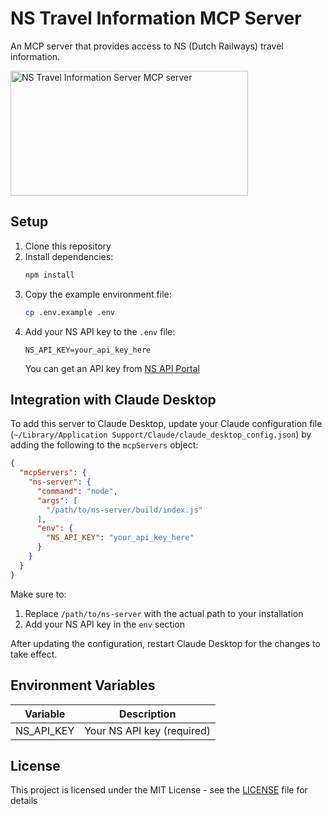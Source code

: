 # NS Travel Information MCP Server

An MCP server that provides access to NS (Dutch Railways) travel information.

<a href="https://glama.ai/mcp/servers/tzd5oz5tov"><img width="380" height="200" src="https://glama.ai/mcp/servers/tzd5oz5tov/badge" alt="NS Travel Information Server MCP server" /></a>

## Setup

1. Clone this repository
2. Install dependencies:
   ```bash
   npm install
   ```
3. Copy the example environment file:
   ```bash
   cp .env.example .env
   ```
4. Add your NS API key to the `.env` file:
   ```
   NS_API_KEY=your_api_key_here
   ```
   You can get an API key from [NS API Portal](https://apiportal.ns.nl/)


## Integration with Claude Desktop

To add this server to Claude Desktop, update your Claude configuration file (`~/Library/Application Support/Claude/claude_desktop_config.json`) by adding the following to the `mcpServers` object:

```json
{
  "mcpServers": {
    "ns-server": {
      "command": "node",
      "args": [
        "/path/to/ns-server/build/index.js"
      ],
      "env": {
        "NS_API_KEY": "your_api_key_here"
      }
    }
  }
}
```

Make sure to:
1. Replace `/path/to/ns-server` with the actual path to your installation
2. Add your NS API key in the `env` section

After updating the configuration, restart Claude Desktop for the changes to take effect.

## Environment Variables

| Variable | Description |
|----------|-------------|
| NS_API_KEY | Your NS API key (required) |

## License

This project is licensed under the MIT License - see the [LICENSE](LICENSE) file for details
